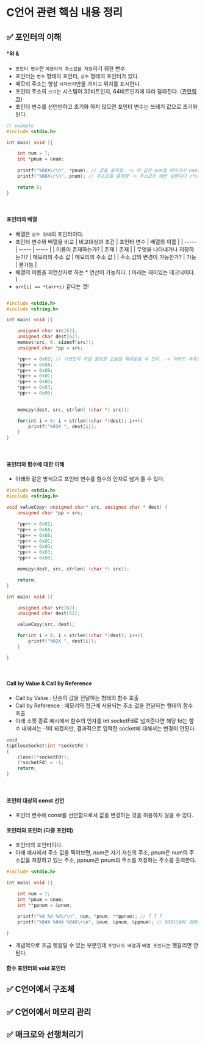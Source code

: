 # C언어 관련 핵심 내용 정리

## ✅ 포인터의 이해

#### *와 &
- `포인터 변수`란 `메모리의 주소값을 저장`하기 위한 변수
- 포인터는 `변수` 형태의 포인터, `상수` 형태의 포인터가 있다.
- 메모리 주소는 항상 `시작번지`만을 가지고 위치를 표시한다.
- 포인터 주소의 `크기`는 시스템이 32비트인지, 64비트인지에 따라 달라진다. ([관련링크](https://velog.io/@apt0/%EC%BB%B4%ED%93%A8%ED%84%B0%EC%9D%98-%EC%A3%BC%EC%86%8C%ED%91%9C%ED%98%84-%ED%8F%AC%EC%9D%B8%ED%84%B0%EC%9D%98-%ED%81%AC%EA%B8%B0-%ED%91%9C%ED%98%84%EA%B0%80%EB%8A%A5%ED%95%9C-%EB%A9%94%EB%AA%A8%EB%A6%AC-%EC%A3%BC%EC%86%8C%EA%B0%80-%ED%81%AC%EB%A9%B4-%EC%A2%8B%EC%9D%80-%EC%9D%B4%EC%9C%A0))
- 포인터 변수를 선언만하고 초기화 하지 않으면 포인터 변수는 쓰레기 값으로 초기와 된다.

```C
// example
#include <stdio.h>

int main( void ){

    int num = 7;
    int *pnum = &num;
    
    printf("%08X\r\n", *pnum); // 값을 출력함. -> 이 값은 num을 따라가서 num을 출력하는 것
    printf("%08X\r\n", pnum); // 주소값을 출력함 -> 주소값은 매번 실행마다 vfs가 배정하기 때문에 달라질 수 있음

    return 0;
}
```

<br/>


#### 포인터와 배열
- 배열은 `상수 형태`의 포인터이다.
- 포인터 변수와 배열을 비교
  | 비교대상과 조건 | 포인터 변수 | 배열의 이름 |
  | ----- | ----- | ----- |
  | 이름이 존재하는가? | 존재 | 존재 |
  | 무엇을 나타내거나 저장하는가? | 메모리의 주소 값 | 메모리의 주소 값 |
  | 주소 값의 변경이 가능한가? | 가능 | 불가능 |
- 배열의 이름을 피연산자로 하는 * 연산이 가능하다. ( 아래는 재미있는 테크닉이다. )
- `arr[i] == *(arr+i)` 같다는 것!

```C

#include <stdio.h>
#include <string.h>

int main( void ){

    unsigned char src[62];
    unsigned char dest[62];
    memset(src, 0, sizeof(src));
    unsigned char *pp = src;

    *pp++ = 0x02; // 가변인자 처럼 필요한 값들을 채워넣을 수 있다. -> 아마도 추측컨데 append 메서드들이 이런식으로 동작할 것 같다.
    *pp++ = 0x0A;
    *pp++ = 0x0B;
    *pp++ = 0x0C;
    *pp++ = 0x0D;
    *pp++ = 0x03;
    *pp++ = 0x00;

    
    memcpy(dest, src, strlen( (char *) src));

    for(int i = 0; i < strlen((char *)dest); i++){
        printf("%02X ", dest[i]);
    }
}

```


<br/>


#### 포인터와 함수에 대한 이해
- 아래와 같은 방식으로 포인터 변수를 함수의 인자로 넘겨 줄 수 있다.
```C
#include <stdio.h>
#include <string.h>

void valueCopy( unsigned char* src, unsigned char * dest) {
    unsigned char *pp = src;

    *pp++ = 0x02;
    *pp++ = 0x0A;
    *pp++ = 0x0B;
    *pp++ = 0x0C;
    *pp++ = 0x0D;
    *pp++ = 0x03;
    *pp++ = 0x00;

    memcpy(dest, src, strlen( (char *) src));

    return;
}

int main( void ){

    unsigned char src[62];
    unsigned char dest[62];

    valueCopy(src, dest);

    for(int i = 0; i < strlen((char *)dest); i++){
        printf("%02X ", dest[i]);
    }

}
```

<br/>


#### Call by Value & Call by Reference
- Call by Value : 단순히 값을 전달하는 형태의 함수 호출
- Call by Reference : 메모리의 접근에 사용되는 주소 값을 전달하는 형태의 함수 호출
- 아래 소켓 종료 예시에서 함수의 인자를 int socketFd로 넘겨준다면 해당 fd는 함수 내에서는 -1이 되겠지만, 결과적으로 입력한 socket에 대해서는 변경이 안된다.

```C
void
tcpCloseSocket(int *socketFd )
{
    close((*socketFd));
    (*socketFd) = -1;
    return;
}
```

<br/>

#### 포인터 대상의 const 선언
- 포인터 변수에 const를 선언함으로서 값을 변경하는 것을 허용하지 않을 수 있다.


#### 포인터의 포인터 (다중 포인터)
- 포인터의 포인터이다.
- 아래 예시에서 주소 값을 찍어보면, num은 자기 자신의 주소, pnum은 num의 주소값을 저장하고 있는 주소, ppnum은 pnum의 주소를 저장하는 주소를 출력한다.

```C
#include <stdio.h>

int main( void ){

    int num = 7;
    int *pnum = &num;
    int **ppnum = &pnum;

    printf("%d %d %d\r\n", num, *pnum, **ppnum); // 7 7 7
    printf("%04X %04X %04X\r\n", &num, &pnum, &ppnum); // BD01749C BD017490 BD017488

}
```

- 개념적으로 조금 헷갈릴 수 있는 부분인데 `포인터의 배열`과 `배열 포인터`는 헷갈리면 안된다.


#### 함수 포인터와 void 포인터


## ✅ C언어에서 구조체


## ✅ C언어에서 메모리 관리


## ✅ 매크로와 선행처리기
